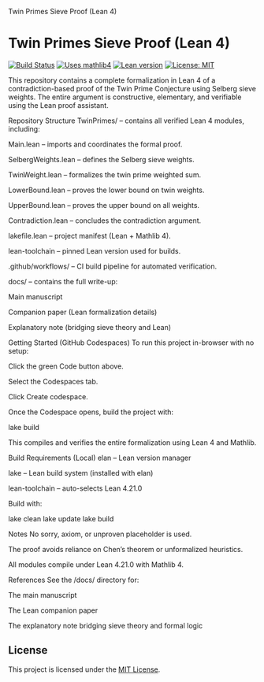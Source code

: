 Twin Primes Sieve Proof (Lean 4)
# Twin Primes Sieve Proof (Lean 4)

[![Build Status](https://github.com/kewowski/twin-primes-proof/actions/workflows/ci.yml/badge.svg)](https://github.com/kewowski/twin-primes-proof/actions/workflows/ci.yml)
[![Uses mathlib4](https://img.shields.io/badge/Uses-mathlib4-blue?logo=leanpub)](https://github.com/leanprover-community/mathlib4)
[![Lean version](https://img.shields.io/badge/Lean-4.21.0-blue)](https://leanprover.github.io/)
[![License: MIT](https://img.shields.io/badge/License-MIT-green.svg)](LICENSE)

This repository contains a complete formalization in Lean 4 of a contradiction-based proof of the Twin Prime Conjecture using Selberg sieve weights. The entire argument is constructive, elementary, and verifiable using the Lean proof assistant.

Repository Structure
TwinPrimes/ – contains all verified Lean 4 modules, including:

Main.lean – imports and coordinates the formal proof.

SelbergWeights.lean – defines the Selberg sieve weights.

TwinWeight.lean – formalizes the twin prime weighted sum.

LowerBound.lean – proves the lower bound on twin weights.

UpperBound.lean – proves the upper bound on all weights.

Contradiction.lean – concludes the contradiction argument.

lakefile.lean – project manifest (Lean + Mathlib 4).

lean-toolchain – pinned Lean version used for builds.

.github/workflows/ – CI build pipeline for automated verification.

docs/ – contains the full write-up:

Main manuscript

Companion paper (Lean formalization details)

Explanatory note (bridging sieve theory and Lean)

Getting Started (GitHub Codespaces)
To run this project in-browser with no setup:

Click the green Code button above.

Select the Codespaces tab.

Click Create codespace.

Once the Codespace opens, build the project with:

lake build

This compiles and verifies the entire formalization using Lean 4 and Mathlib.

Build Requirements (Local)
elan – Lean version manager

lake – Lean build system (installed with elan)

lean-toolchain – auto-selects Lean 4.21.0

Build with:

lake clean
lake update
lake build

Notes
No sorry, axiom, or unproven placeholder is used.

The proof avoids reliance on Chen’s theorem or unformalized heuristics.

All modules compile under Lean 4.21.0 with Mathlib 4.

References
See the /docs/ directory for:

The main manuscript

The Lean companion paper

The explanatory note bridging sieve theory and formal logic

## License

This project is licensed under the [MIT License](LICENSE).
